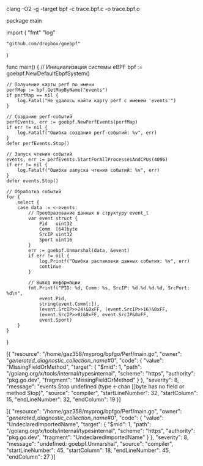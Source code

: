 clang -O2 -g -target bpf -c trace.bpf.c -o trace.bpf.o


package main

import (
	"fmt"
	"log"

	"github.com/dropbox/goebpf"
)

func main() {
	// Инициализация системы eBPF
	bpf := goebpf.NewDefaultEbpfSystem()

	// Получение карты perf по имени
	perfMap := bpf.GetMapByName("events")
	if perfMap == nil {
		log.Fatal("Не удалось найти карту perf с именем 'events'")
	}

	// Создание perf-событий
	perfEvents, err := goebpf.NewPerfEvents(perfMap)
	if err != nil {
		log.Fatalf("Ошибка создания perf-событий: %v", err)
	}
	defer perfEvents.Stop()

	// Запуск чтения событий
	events, err := perfEvents.StartForAllProcessesAndCPUs(4096)
	if err != nil {
		log.Fatalf("Ошибка запуска чтения событий: %v", err)
	}
	defer events.Stop()

	// Обработка событий
	for {
		select {
		case data := <-events:
			// Преобразование данных в структуру event_t
			var event struct {
				Pid   uint32
				Comm  [64]byte
				SrcIP uint32
				Sport uint16
			}
			err := goebpf.Unmarshal(data, &event)
			if err != nil {
				log.Printf("Ошибка распаковки данных события: %v", err)
				continue
			}

			// Вывод информации
			fmt.Printf("PID: %d, Comm: %s, SrcIP: %d.%d.%d.%d, SrcPort: %d\n",
				event.Pid,
				string(event.Comm[:]),
				(event.SrcIP>>24)&0xFF, (event.SrcIP>>16)&0xFF,
				(event.SrcIP>>8)&0xFF, event.SrcIP&0xFF,
				event.Sport)
		}
	}
}


[{
	"resource": "/home/gaz358/myprog/bpfgo/Perf/main.go",
	"owner": "_generated_diagnostic_collection_name_#0",
	"code": {
		"value": "MissingFieldOrMethod",
		"target": {
			"$mid": 1,
			"path": "/golang.org/x/tools/internal/typesinternal",
			"scheme": "https",
			"authority": "pkg.go.dev",
			"fragment": "MissingFieldOrMethod"
		}
	},
	"severity": 8,
	"message": "events.Stop undefined (type <-chan []byte has no field or method Stop)",
	"source": "compiler",
	"startLineNumber": 32,
	"startColumn": 15,
	"endLineNumber": 32,
	"endColumn": 19
}]

[{
	"resource": "/home/gaz358/myprog/bpfgo/Perf/main.go",
	"owner": "_generated_diagnostic_collection_name_#0",
	"code": {
		"value": "UndeclaredImportedName",
		"target": {
			"$mid": 1,
			"path": "/golang.org/x/tools/internal/typesinternal",
			"scheme": "https",
			"authority": "pkg.go.dev",
			"fragment": "UndeclaredImportedName"
		}
	},
	"severity": 8,
	"message": "undefined: goebpf.Unmarshal",
	"source": "compiler",
	"startLineNumber": 45,
	"startColumn": 18,
	"endLineNumber": 45,
	"endColumn": 27
}]
